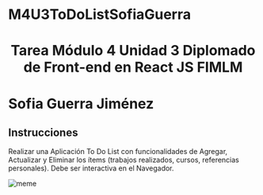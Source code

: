 # M4U3ToDoListSofiaGuerra

<h1><p align="center">Tarea Módulo 4 Unidad 3 Diplomado de Front-end en React JS FIMLM</p></h1>
<h1><p>Sofia Guerra Jiménez</p></h1>

<summary><h2><width="28" /> Instrucciones </h2></summary>
Realizar una Aplicación To Do List con funcionalidades de Agregar, Actualizar y Eliminar los ítems (trabajos realizados, cursos, referencias personales). Debe ser interactiva en el Navegador.
<p> </p>

![meme](https://user-images.githubusercontent.com/61593038/189460754-989a144c-7c51-4cff-b715-797fb4ed0a93.jpg)
